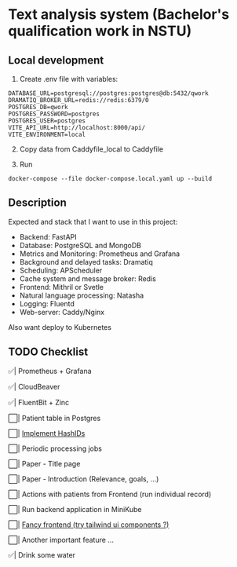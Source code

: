 # Text analysis system (Bachelor's qualification work in NSTU)

## Local development

1. Create .env file with variables:

```dotenv
DATABASE_URL=postgresql://postgres:postgres@db:5432/qwork
DRAMATIQ_BROKER_URL=redis://redis:6379/0
POSTGRES_DB=qwork
POSTGRES_PASSWORD=postgres
POSTGRES_USER=postgres
VITE_API_URL=http://localhost:8000/api/
VITE_ENVIRONMENT=local
```

2. Copy data from Caddyfile_local to Caddyfile

3. Run

```shell
docker-compose --file docker-compose.local.yaml up --build
```

## Description

Expected and stack that I want to use in this project:

- Backend: FastAPI
- Database: PostgreSQL and MongoDB
- Metrics and Monitoring: Prometheus and Grafana
- Background and delayed tasks: Dramatiq
- Scheduling: APScheduler
- Cache system and message broker: Redis
- Frontend: Mithril or Svetle
- Natural language processing: Natasha
- Logging: Fluentd
- Web-server: Caddy/Nginx

Also want deploy to Kubernetes

## TODO Checklist

✅| Prometheus + Grafana

✅| CloudBeaver

✅| FluentBit + Zinc

⬜️| Patient table in Postgres

⬜️| [Implement HashIDs](https://github.com/davidaurelio/hashids-python)

⬜️| Periodic processing jobs

⬜️| Paper - Title page

⬜️| Paper - Introduction (Relevance, goals, ...)

⬜️| Actions with patients from Frontend (run individual record)

⬜️| Run backend application in MiniKube

⬜️| [Fancy frontend (try tailwind ui components ?)](https://tailwindui.com/#components)

⬜️| Another important feature ...

✅| Drink some water
